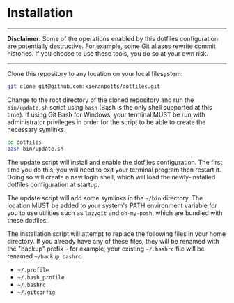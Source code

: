 # Installation

*****
**Disclaimer**: Some of the operations enabled by this dotfiles configuration are potentially destructive. For example, some Git aliases rewrite commit histories. If you choose to use these tools, you do so at your own risk.
*****

Clone this repository to any location on your local filesystem:

```sh
git clone git@github.com:kieranpotts/dotfiles.git
```

Change to the root directory of the cloned repository and run the `bin/update.sh` script using `bash` (Bash is the only shell supported at this time). If using Git Bash for Windows, your terminal MUST be run with administrator privileges in order for the script to be able to create the necessary symlinks.

```sh
cd dotfiles
bash bin/update.sh
```

The update script will install and enable the dotfiles configuration. The first time you do this, you will need to exit your terminal program then restart it. Doing so will create a new login shell, which will load the newly-installed dotfiles configuration at startup.

The update script will add some symlinks in the `~/bin` directory. The location MUST be added to your system's PATH environment variable for you to use utilities such as `lazygit` and `oh-my-posh`, which are bundled with these dotfiles.

The installation script will attempt to replace the following files in your home directory. If you already have any of these files, they will be renamed with the "backup" prefix – for example, your existing `~/.bashrc` file will be renamed `~/backup.bashrc`.

- `~/.profile`
- `~/.bash_profile`
- `~/.bashrc`
- `~/.gitconfig`
